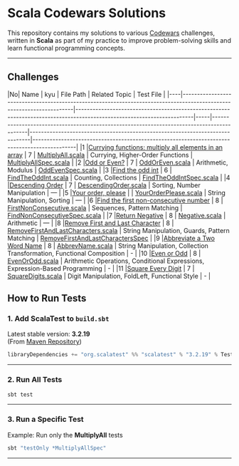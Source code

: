 # Scala Codewars Solutions

This repository contains my solutions to various [Codewars](https://www.codewars.com) challenges, written in **Scala** as part of my practice to improve problem-solving skills and learn functional programming concepts.

---

## Challenges

|No| Name                                                                                                                  | kyu | File Path                                                                                 | Related Topic                                                                | Test File                                                                                   |
|----|----------------------------------------------------------------------------------------------------------------------|-----------------------------------------------------------------------------------------------------------------------|-----|-------------------------------------------------------------------------------------------|------------------------------------------------------------------------------|---------------------------------------------------------------------------------------------|
|1   |[Currying functions: multiply all elements in an array](https://www.codewars.com/kata/586909e4c66d18dd1800009b/scala)  | 7   | [MultiplyAll.scala](./src/main/scala/MultiplyAll.scala)                                   | Currying, Higher-Order Functions                                             | [MultiplyAllSpec.scala](./src/test/scala/MultiplyAllSpec.scala)                             |
|2   |[Odd or Even?](https://www.codewars.com/kata/5949481f86420f59480000e7/train/scala)                                     | 7   | [OddOrEven.scala](./src/main/scala/OddOrEven.scala)                                       | Arithmetic, Modulus                                                          | [OddEvenSpec.scala](./src/test/scala/OddEvenSpec.scala)                                     |
|3   |[Find the odd int](https://www.codewars.com/kata/54da5a58ea159efa38000836/train/scala)                                 | 6   | [FindTheOddInt.scala](./src/main/scala/FindTheOddInt.scala)                               | Counting, Collections                                                        | [FindTheOddIntSpec.scala](./src/test/scala/FindTheOddIntSpec.scala)                         |
|4   |[Descending Order](https://www.codewars.com/kata/5467e4d82edf8bbf40000155)                                             | 7   | [DescendingOrder.scala](./src/main/scala/DescendingOrder.scala)                           | Sorting, Number Manipulation                                                 | —                                                                                           |
|5   |[Your order, please](https://www.codewars.com/kata/55c45be3b2079eccff00010f/train/scala)                               |     | [YourOrderPlease.scala](./src/main/scala/YourOrderPlease.scala)                           | String Manipulation, Sorting                                                 | —                                                                                           |
|6   |[Find the first non-consecutive number](https://www.codewars.com/kata/58f8a3a27a5c28d92e000144/train/scala)            | 8   | [FirstNonConsecutive.scala](./src/main/scala/FirstNonConsecutive.scala)                   | Sequences, Pattern Matching                                                  | [FindNonConsecutiveSpec.scala](./src/test/scala/FindNonConsecutiveSpec.scala)               |
|7   |[Return Negative](https://www.codewars.com/kata/55685cd7ad70877c23000102/train/scala)                                  | 8   | [Negative.scala](./src/main/scala/Negative.scala)                                         | Arithmetic                                                                   | —                                                                                           |
|8   |[Remove First and Last Character](https://www.codewars.com/kata/56bc28ad5bdaeb48760009b0/solutions/scala)              | 8   | [RemoveFirstAndLastCharacters.scala](./src/main/scala/RemoveFirstAndLastCharacters.scala) | String Manipulation, Guards, Pattern Matching                                | [RemoveFirstAndLastCharactersSpec](./src/test/scala/RemoveFirstAndLastCharactersSpec.scala) |
|9   |[Abbreviate a Two Word Name](https://www.codewars.com/kata/57eadb7ecd143f4c9c0000a3/scala)                             | 8   | [AbbrevName.scala](./src/main/scala/AbbrevName.scala)                                     | String Manipulation, Collection Transformation, Functional Composition       | -                                                                                           |
|10  |[Even or Odd](https://www.codewars.com/kata/53da3dbb4a5168369a0000fe/train/scala)                                      | 8   | [EvenOrOdd.scala](./src/main/scala/EvenOrOdd.scala)                                       | Arithmetic Operations, Conditional Expressions, Expression-Based Programming | -                                                                                           |
|11  |[Square Every Digit](https://www.codewars.com/kata/546e2562b03326a88e000020/scala)                                     | 7   | [SquareDigits.scala](./src/main/scala/SquareDigits.scala)                                 | Digit Manipulation, FoldLeft, Functional Style                               | -                                                                                           |

## How to Run Tests

### 1. Add ScalaTest to `build.sbt`

Latest stable version: **3.2.19**  
(From [Maven Repository](https://mvnrepository.com/artifact/org.scalatest/scalatest/3.2.19))

```scala
libraryDependencies += "org.scalatest" %% "scalatest" % "3.2.19" % Test
```

---

### 2. Run All Tests

```bash
sbt test
```

---

### 3. Run a Specific Test

Example: Run only the **MultiplyAll** tests

```bash
sbt "testOnly *MultiplyAllSpec"
```

---

